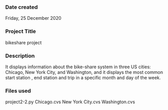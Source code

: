 ### Date created
Friday, 25 December 2020

### Project Title
bikeshare project

### Description
It displays information about the bike-share system in three US cities: Chicago, New York City, and Washington, and it displays the most common start station , end station and trip in a specific month and day of the week.
### Files used
project2-2.py
Chicago.cvs
New York City.cvs
Washington.cvs
